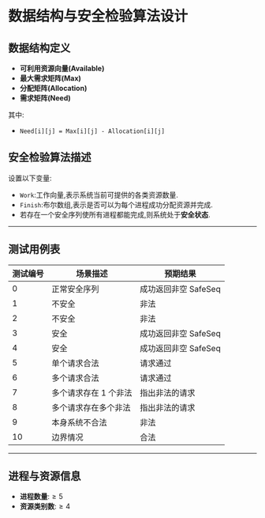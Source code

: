# 数据结构与安全检验算法设计

## 数据结构定义

- **可利用资源向量(Available)**
- **最大需求矩阵(Max)**
- **分配矩阵(Allocation)**
- **需求矩阵(Need)**

其中:

- `Need[i][j] = Max[i][j] - Allocation[i][j]`

## 安全检验算法描述

设置以下变量:

- `Work`:工作向量,表示系统当前可提供的各类资源数量.
- `Finish`:布尔数组,表示是否可以为每个进程成功分配资源并完成.
- 若存在一个安全序列使所有进程都能完成,则系统处于**安全状态**.

---

## 测试用例表

| 测试编号 | 场景描述              | 预期结果             |
| -------- | --------------------- | -------------------- |
| 0        | 正常安全序列          | 成功返回非空 SafeSeq |
| 1        | 不安全                | 非法                 |
| 2        | 不安全                | 非法                 |
| 3        | 安全                  | 成功返回非空 SafeSeq |
| 4        | 安全                  | 成功返回非空 SafeSeq |
| 5        | 单个请求合法          | 请求通过             |
| 6        | 多个请求合法          | 请求通过             |
| 7        | 多个请求存在 1 个非法 | 指出非法的请求       |
| 8        | 多个请求存在多个非法  | 指出非法的请求       |
| 9        | 本身系统不合法        | 非法                 |
| 10       | 边界情况              | 合法                 |

---

## 进程与资源信息

- **进程数量**:$\ge5$
- **资源类别数**:$\ge4$
